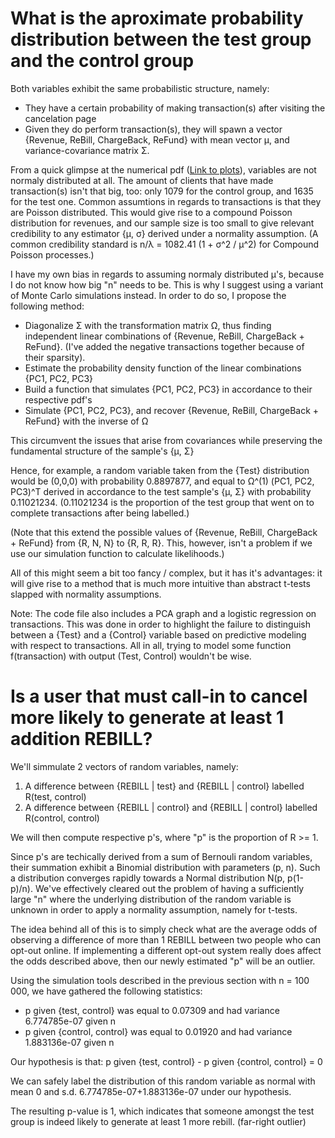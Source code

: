 # What is the aproximate probability distribution between the test group and the control group

Both variables exhibit the same probabilistic structure, namely:

* They have a certain probability of making transaction(s) after visiting the cancelation page
* Given they do perform transaction(s), they will spawn a vector {Revenue, ReBill, ChargeBack, ReFund} with mean vector µ, and variance-covariance matrix Σ. 

From a quick glimpse at the numerical pdf ([Link to plots](https://imgur.com/a/U3A0qvF)), variables are not normaly distributed at all. The amount of clients that have made transaction(s) isn't that big, too: only 1079 for the control group, and 1635 for the test one. Common assumtions in regards to transactions is that they are Poisson distributed. This would give rise to a compound Poisson distribution for revenues, and our sample size is too small to give relevant credibility to any estimator {µ, σ} derived under a normality assumption. (A common credibility standard is n/λ = 1082.41 (1 + σ^2 / µ^2) for Compound Poisson processes.)

I have my own bias in regards to assuming normaly distributed µ's, because I do not know how big "n" needs to be. This is why I suggest using a variant of Monte Carlo simulations instead. In order to do so, I propose the following method:


* Diagonalize Σ with the transformation matrix Ω, thus finding independent linear combinations of {Revenue, ReBill, ChargeBack + ReFund}. (I've added the negative transactions together because of their sparsity). 
* Estimate the probability density function of the linear combinations {PC1, PC2, PC3}
* Build a function that simulates {PC1, PC2, PC3} in accordance to their respective pdf's
* Simulate {PC1, PC2, PC3}, and recover {Revenue, ReBill, ChargeBack + ReFund} with the inverse of Ω

This circumvent the issues that arise from covariances while preserving the fundamental structure of the sample's {µ, Σ}

Hence, for example, a random variable taken from the {Test} distribution would be (0,0,0) with probability 0.8897877, and equal to Ω^(1) (PC1, PC2, PC3)^T derived in accordance to the test sample's {µ, Σ} with probability 0.11021234. (0.11021234 is the proportion of the test group that went on to complete transactions after being labelled.)

(Note that this extend the possible values of {Revenue, ReBill, ChargeBack + ReFund} from {R, N, N} to {R, R, R}. This, however, isn't a problem if we use our simulation function to calculate likelihoods.)

All of this might seem a bit too fancy / complex, but it has it's advantages: it will give rise to a method that is much more intuitive than abstract t-tests slapped with normality assumptions.

Note: The code file also includes a PCA graph and a logistic regression on transactions. This was done in order to highlight the failure to distinguish between a {Test} and a {Control} variable based on predictive modeling with respect to transactions. All in all, trying to model some function f(transaction) with output (Test, Control) wouldn't be wise.




# Is a user that must call-in to cancel more likely to generate at least 1 addition REBILL?

We'll simmulate 2 vectors of random variables, namely:

1. A difference between {REBILL | test} and {REBILL | control} labelled R(test, control)
2. A difference between {REBILL | control} and {REBILL | control} labelled R(control, control)

We will then compute respective p's, where "p" is the proportion of R >= 1.

Since p's are techically derived from a sum of Bernouli random variables, their summation exhibit a Binomial distribution with parameters (p, n). Such a distribution converges rapidly towards a Normal distribution N(p, p(1-p)/n). We've effectively cleared out the problem of having a sufficiently large "n" where the underlying distribution of the random variable is unknown in order to apply a normality assumption, namely for t-tests.

The idea behind all of this is to simply check what are the average odds of observing a difference of more than 1 REBILL between two people who can opt-out online. If implementing a different opt-out system really does affect the odds described above, then our newly estimated "p" will be an outlier.

Using the simulation tools described in the previous section with n = 100 000, we have gathered the following statistics:

* p given {test, control} was equal to 0.07309 and had variance 6.774785e-07 given n
* p given {control, control} was equal to 0.01920 and had variance 1.883136e-07 given n

Our hypothesis is that: p given {test, control} - p given {control, control} = 0

We can safely label the distribution of this random variable as normal with mean 0 and s.d. 6.774785e-07+1.883136e-07 under our hypothesis.

The resulting p-value is 1, which indicates that someone amongst the test group is indeed likely to generate at least 1 more rebill. (far-right outlier)



